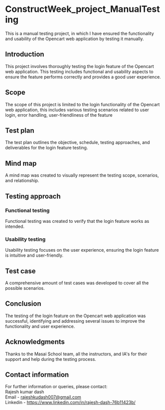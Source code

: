 # ConstructWeek_project_ManualTesting
This is a manual testing project, in which I have ensured the functionality and usability of the Opencart web application by testing it manually.

## Introduction
This project involves thoroughly testing the login feature of the Opencart web application. This testing includes functional and usability aspects to ensure the feature performs correctly and provides a good user experience.

## Scope
The scope of this project is limited to the login functionality of the Opencart web application, this includes various testing scenarios related to user login, error handling, user-friendliness of the feature

## Test plan
The test plan outlines the objective, schedule, testing approaches, and deliverables for the login feature testing.

## Mind map
A mind map was created to visually represent the testing scope, scenarios, and relationship.

## Testing approach
### Functional testing
Functional testing was created to verify that the login feature works as intended.
### Usability testing
Usability testing focuses on the user experience, ensuring the login feature is intuitive and user-friendly.

## Test case
A comprehensive amount of test cases was developed to cover all the possible scenarios.

## Conclusion 
The testing of the login feature on the Opencart web application was successful, identifying and addressing several issues to improve the functionality and user experience.

## Acknowledgments
Thanks to the Masai School team, all the instructors, and IA's for their support and help during the testing process.

## Contact information
For further information or queries, please contact:  
Rajesh kumar dash  
Email - rajeshkudash007@gmail.com  
Linkedin - https://www.linkedin.com/in/rajesh-dash-76b11423b/
